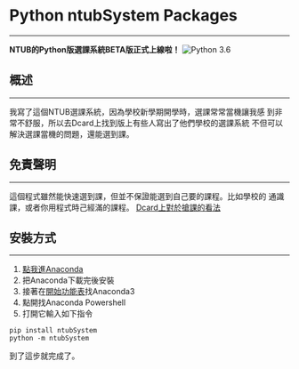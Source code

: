 # Python ntubSystem Packages
---
**NTUB的Python版選課系統BETA版正式上線啦！**
![Python 3.6](https://img.shields.io/static/v1?label=Python&message=3.6&color=blue)
## 概述
---
我寫了這個NTUB選課系統，因為學校新學期開學時，選課常常當機讓我感
到非常不舒服，所以去Dcard上找到版上有些人寫出了他們學校的選課系統
不但可以解決選課當機的問題，還能選到課。
## 免責聲明
---
這個程式雖然能快速選到課，但並不保證能選到自己要的課程。比如學校的
通識課，或者你用程式時己經滿的課程。
[Dcard上對於搶課的看法](https://www.dcard.tw/f/ncue/p/224797792)
## 安裝方式
---
1. [點我進Anaconda](https://www.anaconda.com/products/individual)
1. 把Anaconda下載完後安裝
1. 接著在[開始功能表](https://zh.wikipedia.org/wiki/%E9%96%8B%E5%A7%8B%E5%8A%9F%E8%83%BD%E8%A1%A8)找Anaconda3
1. 點開找Anaconda Powershell
1. 打開它輸入如下指令
```
pip install ntubSystem
python -m ntubSystem
```
到了這步就完成了。
